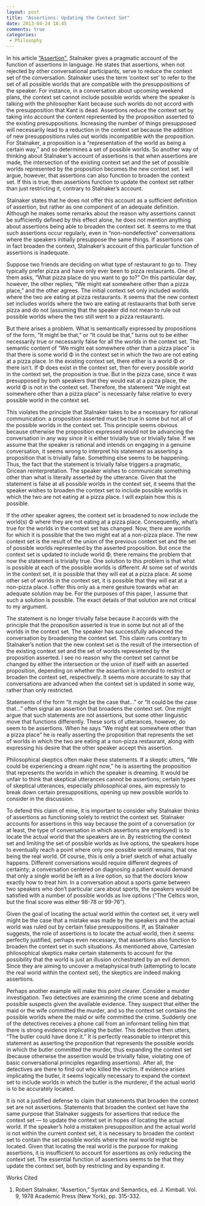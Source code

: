 ```yaml
---
layout: post
title: "Assertions: Updating the Context Set"
date: 2013-04-24 18:45
comments: true
categories: 
 - Philosophy
---
```

In his article [“Assertion"](http://www.princeton.edu/~harman/Courses/PHI534-2012-13/Lepore/stalnaker78.pdf), Stalnaker gives a pragmatic account of the function of assertions in language. He states that assertions, when not rejected by other conversational participants, serve to reduce the context set of the conversation. Stalnaker uses the term ‘context set’ to refer to the set of all possible worlds that are compatible with the presuppositions of the speaker. For instance, in a conversation about upcoming weekend plans, the context set cannot include possible worlds where the speaker is talking with the philosopher Kant because such worlds do not accord with the presupposition that Kant is dead. Assertions reduce the context set by taking into account the content represented by the proposition asserted to the existing presuppositions. Increasing the number of things presupposed will necessarily lead to a reduction in the context set because the addition of new presuppositions rules out worlds incompatible with the proposition. For Stalnaker, a proposition is a “representation of the world as being a certain way,” and so determines a set of possible worlds. So another way of thinking about Stalnaker’s account of assertions is that when assertions are made, the intersection of the existing context set and the set of possible worlds represented by the proposition becomes the new context set. I will argue, however, that assertions can also function to broaden the context set. If this is true, then assertions function to update the context set rather than just restricting it, contrary to Stalnaker’s account.

Stalnaker states that he does not offer this account as a sufficient definition of assertion, but rather as one component of an adequate definition. Although he makes some remarks about the reason why assertions cannot be sufficiently defined by this effect alone, he does not mention anything about assertions being able to broaden the context set. It seems to me that such assertions occur regularly, even in “non-nondefective” conversations where the speakers initially presuppose the same things. If assertions can in fact broaden the context, Stalnaker’s account of this particular function of assertions is inadequate.

Suppose two friends are deciding on what type of restaurant to go to. They typically prefer pizza and have only ever been to pizza restaurants. One of them asks, “What pizza place do you want to go to?” On this particular day, however, the other replies, “We might eat somewhere other than a pizza place,” and the other agrees. The initial context set only included worlds where the two are eating at pizza restaurants. It seems that the new context set includes worlds where the two are eating at restaurants that both serve pizza and do not (assuming that the speaker did not mean to rule out possible worlds where the two still went to a pizza restaurant).

But there arises a problem. What is semantically expressed by propositions of the form, “It might be that,” or “It could be that,” turns out to be either necessarily true or necessarily false for all the worlds in the context set. The semantic content of “We might eat somewhere other than a pizza place” is that there is some world Φ in the context set in which the two are not eating at a pizza place. In the existing context set, there either is a world Φ or there isn’t. If Φ does exist in the context set, then for every possible world in the context set, the proposition is true.  But in the pizza case, since it was presupposed by both speakers that they would eat at a pizza place, the world Φ is not in the context set. Therefore, the statement “We might eat somewhere other than a pizza place” is necessarily false relative to every possible world in the context set.

This violates the principle that Stalnaker takes to be a necessary for rational communication: a proposition asserted must be true in some but not all of the possible worlds in the context set. This principle seems obvious because otherwise the proposition expressed would not be advancing the conversation in any way since it is either trivially true or trivially false. If we assume that the speaker is rational and intends on engaging in a genuine conversation, it seems wrong to interpret his statement as asserting a proposition that is trivially false. Something else seems to be happening. Thus, the fact that the statement is trivially false triggers a pragmatic, Gricean reinterpretation. The speaker wishes to communicate something other than what is literally asserted by the utterance. Given that the statement is false at all possible worlds in the context set, it seems that the speaker wishes to broaden the context set to include possible worlds in which the two are not eating at a pizza place. I will explain how this is possible.

If the other speaker agrees, the context set is broadened to now include the world(s) Φ where they are not eating at a pizza place. Consequently, what’s true for the worlds in the context set has changed. Now, there are worlds for which it is possible that the two might eat at a non-pizza place. The new context set is the result of the union of the previous context set and the set of possible worlds represented by the asserted proposition. But once the context set is updated to include world Φ, there remains the problem that now the statement is trivially true. One solution to this problem is that what is possible at each of the possible worlds is different. At some set of worlds in the context set, it is possible that they will eat at a pizza place. At some other set of worlds in the context set, it is possible that they will eat at a non-pizza place. I offer this only as a mere gesture towards what an adequate solution may be. For the purposes of this paper, I assume that such a solution is possible. The exact details of that solution are not critical to my argument.

The statement is no longer trivially false because it accords with the principle that the proposition asserted is true in some but not all of the worlds in the context set. The speaker has successfully advanced the conversation by broadening the context set. This claim runs contrary to Stalnaker’s notion that the new context set is the result of the intersection of the existing context set and the set of worlds represented by the proposition asserted. I see no reason why the context set cannot be changed by either the intersection or the union of itself with an asserted proposition, depending on whether the assertion is intended to restrict or broaden the context set, respectively. It seems more accurate to say that conversations are advanced when the context set is updated in some way, rather than only restricted.

Statements of the form “It might be the case that…” or “It could be the case that…” often signal an assertion that broadens the context set. One might argue that such statements are not assertions, but some other linguistic move that functions differently. These sorts of utterances, however, do seem to be assertions. When he says “We might eat somewhere other than a pizza place” he is really asserting the proposition that represents the set of worlds in which the two are eating at a non-pizza restaurant, along with expressing his desire that the other speaker accept this assertion. 

Philosophical skeptics often make these statements. If a skeptic utters, “We could be experiencing a dream right now,” he is asserting the proposition that represents the worlds in which the speaker is dreaming. It would be unfair to think that skeptical utterances cannot be assertions; certain types of skeptical utterances, especially philosophical ones, aim expressly to break down certain presuppositions, opening up new possible worlds to consider in the discussion.

To defend this claim of mine, it is important to consider why Stalnaker thinks of assertions as functioning solely to restrict the context set. Stalnaker accounts for assertions in this way because the point of a conversation (or at least, the type of conversation in which assertions are employed) is to locate the actual world that the speakers are in. By restricting the context set and limiting the set of possible worlds as live options, the speakers hope to eventually reach a point where only one possible world remains, that one being the real world. Of course, this is only a brief sketch of what actually happens. Different conversations would require different degrees of certainty; a conversation centered on diagnosing a patient would demand that only a single world be left as a live option, so that the doctors know exactly how to treat him. In a conversation about a sports game between two speakers who don’t particular care about sports, the speakers would be satisfied with a number of possible worlds as live options (“The Celtics won, but the final score was either 98-78 or 99-76”).

Given the goal of locating the actual world within the context set, it very well might be the case that a mistake was made by the speakers and the actual world was ruled out by certain false presuppositions. If, as Stalnaker suggests, the role of assertions is to locate the actual world, then it seems perfectly justified, perhaps even necessary, that assertions also function to broaden the context set in such situations. As mentioned above, Cartesian philosophical skeptics make certain statements to account for the possibility that the world is just an illusion orchestrated by an evil demon. Since they are aiming to uncover a metaphysical truth (attempting to locate the real world within the context set), the skeptics are indeed making assertions.

Perhaps another example will make this point clearer. Consider a murder investigation. Two detectives are examining the crime scene and debating possible suspects given the available evidence. They suspect that either the maid or the wife committed the murder, and so the context set contains the possible worlds where the maid or wife committed the crime. Suddenly one of the detectives receives a phone call from an informant telling him that there is strong evidence implicating the butler. This detective then utters, “The butler could have done it.” It is perfectly reasonable to interpret this statement as asserting the proposition that represents the possible worlds in which the butler committed the murder, thus expanding the context set (because otherwise the assertion would be trivially false, violating one of basic conversational principles regarding assertions). After all, the detectives are there to find out who killed the victim. If evidence arises implicating the butler, it seems logically necessary to expand the context set to include worlds in which the butler is the murderer, if the actual world is to be accurately located.

It is not a justified defense to claim that statements that broaden the context set are not assertions. Statements that broaden the context set have the same purpose that Stalnaker suggests for assertions that reduce the context set — to update the context set in hopes of locating the actual world. If the speaker’s hold a mistaken presupposition and the actual world is not within the current context set, it is necessary to broaden the context set to contain the set possible worlds where the real world might be located. Given that locating the real world is the purpose for making assertions, it is insufficient to account for assertions as only reducing the context set. The essential function of assertions seems to be that they update the context set, both by restricting and by expanding it. 

Works Cited

1. Robert Stalnaker, “Assertion,” Syntax and Semantics, ed. J. Kimball. Vol. 9, 1978 Academic 	Press (New York), pp. 315-332.
